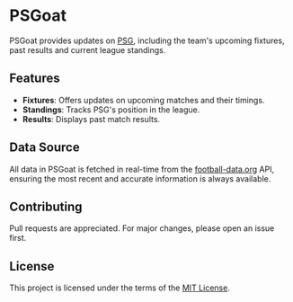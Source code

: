 # PSGoat

PSGoat provides updates on [PSG](https://en.wikipedia.org/wiki/Paris_Saint-Germain_F.C.), including the team's upcoming fixtures, past results and current league standings.

## Features

- **Fixtures**: Offers updates on upcoming matches and their timings.
- **Standings**: Tracks PSG's position in the league.
- **Results**: Displays past match results.

## Data Source

All data in PSGoat is fetched in real-time from the [football-data.org](https://www.football-data.org/) API, ensuring the most recent and accurate information is always available.

## Contributing

Pull requests are appreciated. For major changes, please open an issue first.

## License

This project is licensed under the terms of the [MIT License](LICENSE).
